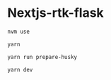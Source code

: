 # Nextjs-rtk-flask

```bash
nvm use
```

```bash
yarn
```

```bash
yarn run prepare-husky
```

```bash
yarn dev
```
